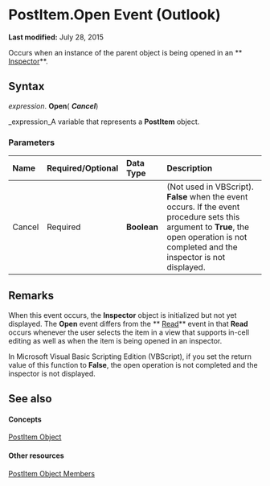 
# PostItem.Open Event (Outlook)

 **Last modified:** July 28, 2015

Occurs when an instance of the parent object is being opened in an  ** [Inspector](d7384756-669c-0549-1032-c3b864187994.md)**. 

## Syntax

 _expression_. **Open**( **_Cancel_**)

 _expression_A variable that represents a  **PostItem** object.


### Parameters



|**Name**|**Required/Optional**|**Data Type**|**Description**|
|:-----|:-----|:-----|:-----|
|Cancel|Required| **Boolean**|(Not used in VBScript).  **False** when the event occurs. If the event procedure sets this argument to **True**, the open operation is not completed and the inspector is not displayed.|

## Remarks

When this event occurs, the  **Inspector** object is initialized but not yet displayed. The **Open** event differs from the ** [Read](aa39ec06-19ed-4655-6990-e4c4c45649d5.md)** event in that **Read** occurs whenever the user selects the item in a view that supports in-cell editing as well as when the item is being opened in an inspector.

In Microsoft Visual Basic Scripting Edition (VBScript), if you set the return value of this function to  **False**, the open operation is not completed and the inspector is not displayed.


## See also


#### Concepts


 [PostItem Object](de44065d-4e93-315a-279f-7b92f09c0465.md)
#### Other resources


 [PostItem Object Members](5b150db1-c96d-0721-ec36-d5b5ebc20fd8.md)
